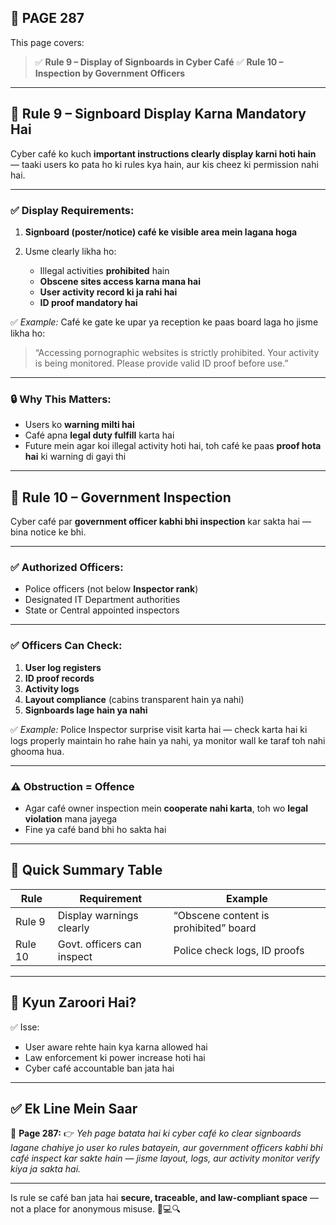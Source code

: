 ## 📄 **PAGE 287**

This page covers:

> ✅ **Rule 9 – Display of Signboards in Cyber Café**
> ✅ **Rule 10 – Inspection by Government Officers**

---

## 🔹 **Rule 9 – Signboard Display Karna Mandatory Hai**

Cyber café ko kuch **important instructions clearly display karni hoti hain** — taaki users ko pata ho ki rules kya hain, aur kis cheez ki permission nahi hai.

---

### ✅ Display Requirements:

1. **Signboard (poster/notice) café ke visible area mein lagana hoga**
2. Usme clearly likha ho:

   * Illegal activities **prohibited** hain
   * **Obscene sites access karna mana hai**
   * **User activity record ki ja rahi hai**
   * **ID proof mandatory hai**

✅ *Example:*
Café ke gate ke upar ya reception ke paas board laga ho jisme likha ho:

> “Accessing pornographic websites is strictly prohibited. Your activity is being monitored. Please provide valid ID proof before use.”

---

### 🔒 Why This Matters:

* Users ko **warning milti hai**
* Café apna **legal duty fulfill** karta hai
* Future mein agar koi illegal activity hoti hai, toh café ke paas **proof hota hai** ki warning di gayi thi

---

## 🔹 Rule 10 – Government Inspection

Cyber café par **government officer kabhi bhi inspection** kar sakta hai — bina notice ke bhi.

---

### ✅ Authorized Officers:

* Police officers (not below **Inspector rank**)
* Designated IT Department authorities
* State or Central appointed inspectors

---

### ✅ Officers Can Check:

1. **User log registers**
2. **ID proof records**
3. **Activity logs**
4. **Layout compliance** (cabins transparent hain ya nahi)
5. **Signboards lage hain ya nahi**

✅ *Example:*
Police Inspector surprise visit karta hai — check karta hai ki logs properly maintain ho rahe hain ya nahi, ya monitor wall ke taraf toh nahi ghooma hua.

---

### ⚠️ Obstruction = Offence

* Agar café owner inspection mein **cooperate nahi karta**, toh wo **legal violation** mana jayega
* Fine ya café band bhi ho sakta hai

---

## 🧩 **Quick Summary Table**

| Rule    | Requirement                | Example                               |
| ------- | -------------------------- | ------------------------------------- |
| Rule 9  | Display warnings clearly   | “Obscene content is prohibited” board |
| Rule 10 | Govt. officers can inspect | Police check logs, ID proofs          |

---

## 🔹 **Kyun Zaroori Hai?**

✅ Isse:

* User aware rehte hain kya karna allowed hai
* Law enforcement ki power increase hoti hai
* Cyber café accountable ban jata hai

---

## ✅ **Ek Line Mein Saar**

📌 **Page 287:**
👉 *Yeh page batata hai ki cyber café ko clear signboards lagane chahiye jo user ko rules batayein, aur government officers kabhi bhi café inspect kar sakte hain — jisme layout, logs, aur activity monitor verify kiya ja sakta hai.*

---

Is rule se café ban jata hai **secure, traceable, and law-compliant space** — not a place for anonymous misuse. 🧾💻🔍
